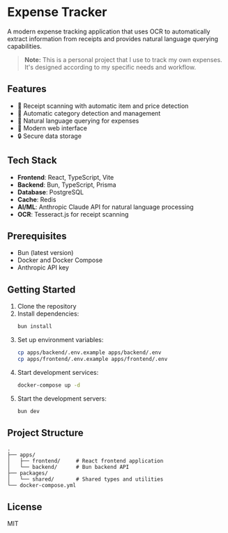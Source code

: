 # Expense Tracker

A modern expense tracking application that uses OCR to automatically extract information from receipts and provides natural language querying capabilities.

> **Note:** This is a personal project that I use to track my own expenses. It's designed according to my specific needs and workflow.

## Features

- 📸 Receipt scanning with automatic item and price detection
- 🤖 Automatic category detection and management
- 💬 Natural language querying for expenses
- 📱 Modern web interface
- 🔒 Secure data storage

## Tech Stack

- **Frontend**: React, TypeScript, Vite
- **Backend**: Bun, TypeScript, Prisma
- **Database**: PostgreSQL
- **Cache**: Redis
- **AI/ML**: Anthropic Claude API for natural language processing
- **OCR**: Tesseract.js for receipt scanning

## Prerequisites

- Bun (latest version)
- Docker and Docker Compose
- Anthropic API key

## Getting Started

1. Clone the repository
2. Install dependencies:
   ```bash
   bun install
   ```
3. Set up environment variables:
   ```bash
   cp apps/backend/.env.example apps/backend/.env
   cp apps/frontend/.env.example apps/frontend/.env
   ```
4. Start development services:
   ```bash
   docker-compose up -d
   ```
5. Start the development servers:
   ```bash
   bun dev
   ```

## Project Structure

```
.
├── apps/
│   ├── frontend/     # React frontend application
│   └── backend/      # Bun backend API
├── packages/
│   └── shared/       # Shared types and utilities
└── docker-compose.yml
```

## License

MIT
